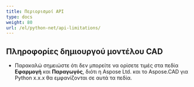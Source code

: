 ```yaml
---
title: Περιορισμοί API
type: docs
weight: 80
url: /el/python-net/api-limitations/
---
```


## **Πληροφορίες δημιουργού μοντέλου CAD**
- Παρακαλώ σημειώστε ότι δεν μπορείτε να ορίσετε τιμές στα πεδία **Εφαρμογή** και **Παραγωγός**, διότι η Aspose Ltd. και το Aspose.CAD για Python x.x.x θα εμφανίζονται σε αυτά τα πεδία.
